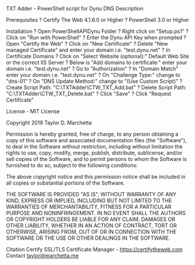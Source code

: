 TXT Adder -  PowerShell script for Dynu DNS
Description
	
Prerequisites
?	Certify The Web 4.1.6.0 or Higher
?	PowerShell 3.0 or Higher

Installation
?	Open PowerShellAPIDynu Folder 
?	Right click on "Setup.ps1"
?	Click on "Run with PowerShell"
?	Enter the Dynu API Key when prompted
?	Open "Certify the Web"
?	Click on "New Certificate"
?	Delete "New managed Certificate" and enter your domain i.e. "test.dynu.net"
?	In Certificate Domains
?	Click on "Select Website (optional):" Default Web Site or the correct IIS Server
?	Below is "Add domains to certificate:" enter your domain i.e. "test.dynu.net"
?	Go to "Authorization"
?	In "Domain Match" enter your domain i.e. "test.dynu.net"
?	On "Challenge Type:" change to "dns-01"
?	On "DNS Update Method:" change to "(Use Custom Script)"
?	Create Script Path: "C:\TXTAdder\CTW_TXT_Add.bat"
?	Delete Script Path: "C:\TXTAdder\CTW_TXT_Delete.bat"
?	Click "Save"
?	Click "Request Certificate"

License - MIT License

Copyright 2019 Taylor D. Marchetta

Permission is hereby granted, free of charge, to any person obtaining a copy of this software and associated documentation files (the "Software"), to deal in the Software without restriction, including without limitation the rights to use, copy, modify, merge, publish, distribute, sublicense, and/or sell copies of the Software, and to permit persons to whom the Software is furnished to do so, subject to the following conditions:

The above copyright notice and this permission notice shall be included in all copies or substantial portions of the Software.

THE SOFTWARE IS PROVIDED "AS IS", WITHOUT WARRANTY OF ANY KIND, EXPRESS OR IMPLIED, INCLUDING BUT NOT LIMITED TO THE WARRANTIES OF MERCHANTABILITY, FITNESS FOR A PARTICULAR PURPOSE AND NONINFRINGEMENT. IN NO EVENT SHALL THE AUTHORS OR COPYRIGHT HOLDERS BE LIABLE FOR ANY CLAIM, DAMAGES OR OTHER LIABILITY, WHETHER IN AN ACTION OF CONTRACT, TORT OR OTHERWISE, ARISING FROM, OUT OF OR IN CONNECTION WITH THE SOFTWARE OR THE USE OR OTHER DEALINGS IN THE SOFTWARE.

Citation
	Certify SSL/TLS Certificate Manager - https://certifytheweb.com	
Contact
	taylor@marchetta.me


